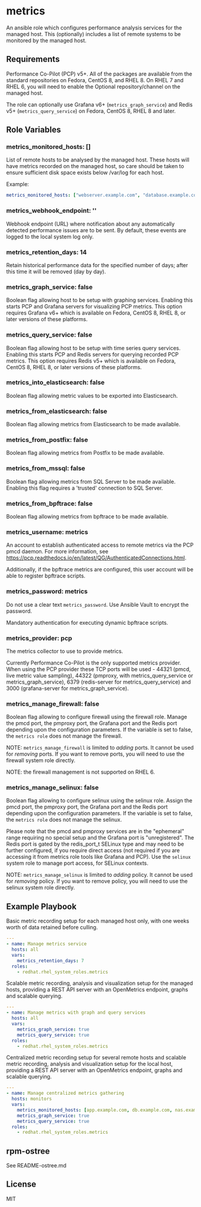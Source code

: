 # metrics


An ansible role which configures performance analysis services for the managed
host.  This (optionally) includes a list of remote systems to be monitored
by the managed host.

## Requirements

Performance Co-Pilot (PCP) v5+. All of the packages are available
from the standard repositories on Fedora, CentOS 8, and RHEL 8.  On RHEL
7 and RHEL 6, you will need to enable the Optional repository/channel
on the managed host.

The role can optionally use Grafana v6+ (`metrics_graph_service`) and
Redis v5+ (`metrics_query_service`) on Fedora, CentOS 8, RHEL 8 and later.

## Role Variables

### metrics_monitored_hosts: []

List of remote hosts to be analysed by the managed host.
These hosts will have metrics recorded on the managed host, so care should be
taken to ensure sufficient disk space exists below /var/log for each host.

Example:

```yaml
metrics_monitored_hosts: ["webserver.example.com", "database.example.com"]
```

### metrics_webhook_endpoint: ''

Webhook endpoint (URL) where notification about any automatically detected
performance issues are to be sent.  By default, these events are logged to
the local system log only.

### metrics_retention_days: 14

Retain historical performance data for the specified number of days; after
this time it will be removed (day by day).

### metrics_graph_service: false

Boolean flag allowing host to be setup with graphing services.
Enabling this starts PCP and Grafana servers for visualizing PCP metrics.
This option requires Grafana v6+ which is available on Fedora, CentOS 8,
RHEL 8, or later versions of these platforms.

### metrics_query_service: false

Boolean flag allowing host to be setup with time series query services.
Enabling this starts PCP and Redis servers for querying recorded PCP metrics.
This option requires Redis v5+ which is available on Fedora, CentOS 8,
RHEL 8, or later versions of these platforms.

### metrics_into_elasticsearch: false

Boolean flag allowing metric values to be exported into Elasticsearch.

### metrics_from_elasticsearch: false

Boolean flag allowing metrics from Elasticsearch to be made available.

### metrics_from_postfix: false

Boolean flag allowing metrics from Postfix to be made available.

### metrics_from_mssql: false

Boolean flag allowing metrics from SQL Server to be made available.
Enabling this flag requires a 'trusted' connection to SQL Server.

### metrics_from_bpftrace: false

Boolean flag allowing metrics from bpftrace to be made available.

### metrics_username: metrics

An account to establish authenticated access to remote metrics via the PCP pmcd daemon. For more information, see <https://pcp.readthedocs.io/en/latest/QG/AuthenticatedConnections.html>.

Additionally, if the bpftrace metrics are configured, this user account will be able to register bpftrace scripts.

### metrics_password: metrics

Do not use a clear text `metrics_password`. Use Ansible Vault to
encrypt the password.

Mandatory authentication for executing dynamic bpftrace scripts.

### metrics_provider: pcp

The metrics collector to use to provide metrics.

Currently Performance Co-Pilot is the only supported metrics provider.
When using the PCP provider these TCP ports will be used - 44321 (pmcd,
live metric value sampling), 44322 (pmproxy, with metrics_query_service
or metrics_graph_service), 6379 (redis-server for metrics_query_service)
and 3000 (grafana-server for metrics_graph_service).

### metrics_manage_firewall: false

Boolean flag allowing to configure firewall using the firewall role.
Manage the pmcd port, the pmproxy port, the Grafana port and the Redis
port depending upon the configuration parameters.
If the variable is set to false, the `metrics role` does not manage the
firewall.

NOTE: `metrics_manage_firewall` is limited to *adding* ports.
It cannot be used for *removing* ports.
If you want to remove ports, you will need to use the firewall system
role directly.

NOTE: the firewall management is not supported on RHEL 6.

### metrics_manage_selinux: false

Boolean flag allowing to configure selinux using the selinux role.
Assign the pmcd port, the pmproxy port, the Grafana port and the Redis
port depending upon the configuration parameters.
If the variable is set to false, the `metrics role` does not manage the
selinux.

Please note that the pmcd and pmproxy services are in the "ephemeral"
range requiring no special setup and the Grafana port is "unregistered".
The Redis port is gated by the redis_port_t SELinux type and may need to
be further configured, if you require direct access (not required if you
are accessing it from metrics role tools like Grafana and PCP).
Use the `selinux` system role to manage port access, for SELinux contexts.

NOTE: `metrics_manage_selinux` is limited to *adding* policy.
It cannot be used for *removing* policy.
If you want to remove policy, you will need to use the selinux system
role directly.

## Example Playbook

Basic metric recording setup for each managed host only, with one
weeks worth of data retained before culling.

```yaml
---
- name: Manage metrics service
  hosts: all
  vars:
    metrics_retention_days: 7
  roles:
    - redhat.rhel_system_roles.metrics
```

Scalable metric recording, analysis and visualization setup for
the managed hosts, providing a REST API server with an OpenMetrics
endpoint, graphs and scalable querying.

```yaml
---
- name: Manage metrics with graph and query services
  hosts: all
  vars:
    metrics_graph_service: true
    metrics_query_service: true
  roles:
    - redhat.rhel_system_roles.metrics
```

Centralized metric recording setup for several remote hosts and
scalable metric recording, analysis and visualization setup for
the local host, providing a REST API server with an OpenMetrics
endpoint, graphs and scalable querying.

```yaml
---
- name: Manage centralized metrics gathering
  hosts: monitors
  vars:
    metrics_monitored_hosts: [app.example.com, db.example.com, nas.example.com]
    metrics_graph_service: true
    metrics_query_service: true
  roles:
    - redhat.rhel_system_roles.metrics
```

## rpm-ostree

See README-ostree.md

## License

MIT
